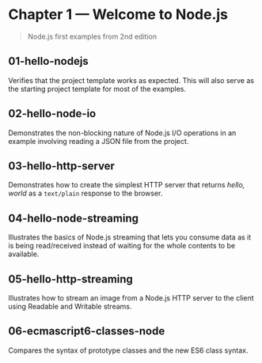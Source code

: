 # Chapter 1 &mdash; Welcome to Node.js
> Node.js first examples from 2nd edition

## 01-hello-nodejs
Verifies that the project template works as expected. This will also serve as the starting project template for most of the examples.

## 02-hello-node-io
Demonstrates the non-blocking nature of Node.js I/O operations in an example involving reading a JSON file from the project.

## 03-hello-http-server
Demonstrates how to create the simplest HTTP server that returns *hello, world* as a `text/plain` response to the browser.

## 04-hello-node-streaming
Illustrates the basics of Node.js streaming that lets you consume data as it is being read/received instead of waiting for the whole contents to be available.

## 05-hello-http-streaming
Illustrates how to stream an image from a Node.js HTTP server to the client using Readable and Writable streams.

## 06-ecmascript6-classes-node
Compares the syntax of prototype classes and the new ES6 class syntax.
